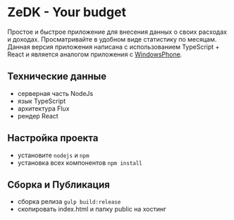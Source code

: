 # ZeDK - Your budget
Простое и быстрое приложение для внесения данных о своих расходах и доходах. Просматривайте в удобном виде статистику по месяцам.
Данная версия приложения написана с использованием TypeScript + React и является аналогом приложения с [WindowsPhone][lnk_wpapp].

Технические данные
--------
- серверная часть NodeJs
- язык TypeScript
- архитектура Flux
- рендер React


Настройка проекта
--------
- установите `nodejs` и `npm`
- установка всех компонентов `npm install`

Сборка и Публикация
--------
- сборка релиза `gulp build:release`
- скопировать index.html и папку public на хостинг



[lnk_wpapp]: <http://zelder.pro/soft/zedkbudget>
